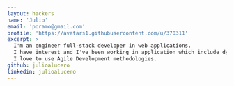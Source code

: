```yaml
---
layout: hackers
name: 'Julio'
email: 'poramo@gmail.com'
profile: 'https://avatars1.githubusercontent.com/u/370311'
excerpt: >
  I'm an engineer full-stack developer in web applications.
  I have interest and I've been working in application which include dynamic languages as Ruby and Javascript, also I've been working with some SQL and NoSQL technologies which include MySQL y PostgreSQL, Redis and so on.
  I love to use Agile Development methodologies.
github: julioalucero
linkedin: julioalucero
---
```

